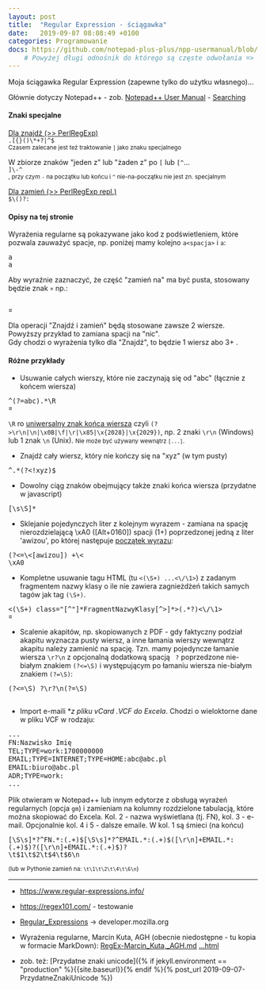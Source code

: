 ```yaml
---
layout: post
title:  "Regular Expression - ściągawka"
date:   2019-09-07 08:08:49 +0100
categories: Programowanie
docs: https://github.com/notepad-plus-plus/npp-usermanual/blob/master/content/docs/searching.md
    # Powyżej długi odnośnik do którego są częste odwołania => ` page.docs `
---
```


Moja ściągawka Regular Expression (zapewne tylko do użytku własnego)... 

Głównie dotyczy Notepad++ - zob. 
[Notepad++ User Manual](https://github.com/notepad-plus-plus/npp-usermanual) - 
[Searching]({{page.docs}}#user-content-regular-expressions)

#### Znaki specjalne

[Dla znajdź (>> PerlRegExp)](https://www.boost.org/doc/libs/1_70_0/libs/regex/doc/html/boost_regex/syntax/perl_syntax.html)  
`.[{}()\*+?|^$`  
<small>Czasem zalecane jest też traktowanie `]` jako znaku specjalnego</small>  

W zbiorze znaków "jeden z" lub "żaden z" po `[` lub `[^`...  
`]\-^`  
<small>, przy czym  `-` na początku lub końcu i `^` nie-na-początku nie jest zn. specjalnym</small>  



[Dla zamień (>> PerlRegExp repl.)](https://www.boost.org/doc/libs/1_70_0/libs/regex/doc/html/boost_regex/format/boost_format_syntax.html)  
`$\()?:`


#### Opisy na tej stronie

Wyrażenia regularne są pokazywane jako kod z podświetleniem, które pozwala zauważyć spacje, np. poniżej mamy kolejno `a<spacja>` i `a`:
````regexp
a 
a
````

Aby wyraźnie zaznaczyć, że część "zamień na" ma być pusta, stosowany będzie znak `¤` np.:

````regexp
 
¤
````

Dla operacji "Znajdź i zamień" będą stosowane zawsze 2 wiersze. Powyższy przykład to zamiana spacji na "nic".  
Gdy chodzi o wyrażenia tylko dla "Znajdź", to będzie 1 wiersz abo 3+ .

#### Różne przykłady


* Usuwanie całych wierszy, które nie zaczynają się od "abc" (łącznie z końcem wiersza)

````regexp
^(?=abc).*\R
¤
````

`\R` ro [uniwersalny znak końca wiersza]({{page.docs}}#user-content-special-control-escapes)
czyli  `(?>\r\n|\n|\x0B|\f|\r|\x85|\x{2028}|\x{2029})`, np. 2 znaki `\r\n` (Windows) lub 1 znak `\n` (Unix). 
<small>Nie może być używany wewnątrz `[...]`.</small>


* Znajdź cały wiersz, który nie kończy się na "xyz" (w tym pusty)

````regexp
^.*(?<!xyz)$
````


* Dowolny ciąg znaków obejmujący także znaki końca wiersza (przydatne w javascript)

````regexp
[\s\S]*
````

* Sklejanie pojedynczych liter z kolejnym wyrazem - zamiana na spację nierozdzielającą \xA0 ([Alt+0160]) spacji (1+) poprzedzonej jedną z liter 'awizou', po której następuje 
[początek wyrazu]({{page.docs}}#user-content-anchors):

````regexp
(?<=\<[awizou]) +\<
\xA0
````
* Kompletne usuwanie tagu HTML (tu `<(\S+) ...<\/\1>`) z zadanym fragmentem nazwy klasy o ile nie zawiera zagnieżdżeń takich samych tagów jak tag `(\S+)`.

````regexp
<(\S+) class="[^"]*FragmentNazwyKlasy[^>]*>(.*?)<\/\1>
¤
````

* Scalenie akapitów, np. skopiowanych z PDF - gdy faktyczny podział  akapitu wyznacza pusty wiersz, a inne łamania wierszy wewnątrz akapitu należy zamienić na spację. Tzn. mamy pojedyncze łamanie wiersza `\r?\n` z opcjonalną dodatkową spacją ` ?` poprzedzone nie-białym znakiem `(?<=\S)` i występującym po łamaniu wiersza nie-białym znakiem `(?=\S)`:

````regexp
(?<=\S) ?\r?\n(?=\S)
 
````


* Import e-maili **z pliku vCard *.VCF do Excela**. Chodzi o wieloktorne dane w pliku VCF w rodzaju:

```txt
...
FN:Nazwisko Imię
TEL;TYPE=work:1700000000
EMAIL;TYPE=INTERNET;TYPE=HOME:abc@abc.pl
EMAIL:biuro@abc.pl
ADR;TYPE=work:
...
```

Plik otwieram w Notepad++ lub innym edytorze z obsługą wyrażeń regularnych (opcja `gm`) i zamieniam na kolumny rozdzielone tabulacją, które można skopiować do Excela. Kol. 2 - nazwa wyświetlana (tj. FN), kol. 3 - e-mail. Opcjonalnie kol. 4 i 5  - dalsze emaile. W kol. 1 są śmieci (na końcu)

````regexp
[\S\s]*?^FN.*:(.+)$[\S\s]*?^EMAIL.*:(.+)$([\r\n]+EMAIL.*:(.+)$)?([\r\n]+EMAIL.*:(.+)$)?
\t$1\t$2\t$4\t$6\n
````
<small>(lub w Pythonie zamień na: `\t\1\t\2\t\4\t\6\n`)</small>


------
* <https://www.regular-expressions.info/>
* <https://regex101.com/> - testowanie
* [Regular_Expressions](https://developer.mozilla.org/en-US/docs/Web/JavaScript/Guide/Regular_Expressions) -> developer.mozilla.org
* Wyrażenia regularne, Marcin Kuta, AGH (obecnie niedostępne - tu kopia w formacie MarkDown): [RegEx-Marcin_Kuta,_AGH.md]({{site.baseurl}}/assets/files/RegEx-Marcin_Kuta,_AGH.md)
[...html]({{site.baseurl}}/assets/files/RegEx-Marcin_Kuta,_AGH.md.html)




* zob. też: 
[Przydatne znaki unicode]({% if jekyll.environment == "production" %}{{site.baseurl}}{% endif %}{% post_url 2019-09-07-PrzydatneZnakiUnicode %})


<style> pre > code {font-size: 95%;} 
code.language-regexp {background-color: Aqua;} </style>

<!-- {% unless jekyll.environment %} -->
<script>

(function() {
  const images = document.getElementsByTagName('img'); 
  for(let i = 0; i < images.length; i++) {
    images[i].src = images[i].src.replace('%7B%7Bsite.baseurl%7D%7D','..');
  } //{{site.baseurl}} - without spaces!  
})();

</script>
<!-- {% endunless %} -->
